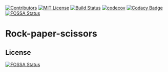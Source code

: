 [![Contributors][contributors-shield]][contributors-url]
[![MIT License][license-shield]][license-url]
[![Build Status][build-shield]][build-url]
[![codecov][codecov-shield]][codecov-url]
[![Codacy Badge][codacy-shield]][codacy-url]
[![FOSSA Status][fossa-shield]][fossa-url]

# Rock-paper-scissors

## License
[![FOSSA Status][fossa-large]][fossa-badge]

[contributors-shield]: https://img.shields.io/github/contributors/MathiasReker/Rock-paper-scissors.svg

[contributors-url]: https://github.com/MathiasReker/Rock-paper-scissors/graphs/contributors

[license-shield]: https://img.shields.io/github/license/MathiasReker/Rock-paper-scissors.svg

[license-url]: https://github.com/MathiasReker/Rock-paper-scissors/blob/develop/LICENSE

[build-shield]: https://travis-ci.com/MathiasReker/Rock-paper-scissors.svg?branch=develop

[build-url]: https://travis-ci.com/MathiasReker/Rock-paper-scissors

[codecov-shield]: https://codecov.io/gh/MathiasReker/Rock-paper-scissors/branch/develop/graph/badge.svg?token=Y1CGFZUB9O

[codecov-url]: https://codecov.io/gh/MathiasReker/Rock-paper-scissors

[codacy-shield]: https://app.codacy.com/project/badge/Grade/66d7adf901b9461d83ee72be9db56460

[codacy-url]: https://www.codacy.com/gh/MathiasReker/Rock-paper-scissors/dashboard?utm_source=github.com&amp;utm_medium=referral&amp;utm_content=MathiasReker/Rock-paper-scissors&amp;utm_campaign=Badge_Grade

[fossa-shield]: https://app.fossa.com/api/projects/git%2Bgithub.com%2FMathiasReker%2FRock-paper-scissors.svg?type=shield

[fossa-url]: https://app.fossa.com/projects/git%2Bgithub.com%2FMathiasReker%2FRock-paper-scissors?ref=badge_shield

[fossa-large]: https://app.fossa.com/api/projects/git%2Bgithub.com%2FMathiasReker%2FRock-paper-scissors.svg?type=large

[fossa-badge]: https://app.fossa.com/projects/git%2Bgithub.com%2FMathiasReker%2FRock-paper-scissors?ref=badge_large
